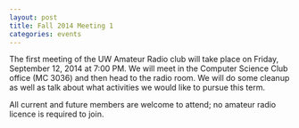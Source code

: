 ```yaml
---
layout: post
title: Fall 2014 Meeting 1
categories: events
---
```


The first meeting of the UW Amateur Radio club will take place
on Friday, September 12, 2014 at 7:00 PM. We will meet in the
Computer Science Club office (MC 3036) and then head to the radio room.
We will do some cleanup as well as talk about what activities we would like to
pursue this term. 

All current and future members are welcome to attend;
no amateur radio licence is required to join.

